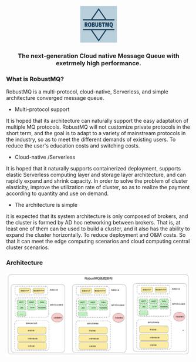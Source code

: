 <p  align="center">
  <picture>
    <img alt="GreptimeDB Logo" src="docs/RobustMQ-logo.jpg" width="100" height="100">
  </picture>
</p>
 <h3 align="center">
    The next-generation Cloud native Message Queue with exetrmely high performance.
</h3>

### What is RobustMQ?
RobustMQ is a multi-protocol, cloud-native, Serverless, and simple architecture converged message queue.

- Multi-protocol support

It is hoped that its architecture can naturally support the easy adaptation of multiple MQ protocols. RobustMQ will not customize private protocols in the short term, and the goal is to adapt to a variety of mainstream protocols in the industry, so as to meet the different demands of existing users. To reduce the user's education costs and switching costs.

- Cloud-native /Serverless

It is hoped that it naturally supports containerized deployment, supports elastic Serverless computing layer and storage layer architecture, and can rapidly expand and shrink capacity. In order to solve the problem of cluster elasticity, improve the utilization rate of cluster, so as to realize the payment according to quantity and use on demand.

- The architecture is simple

it is expected that its system architecture is only composed of brokers, and the cluster is formed by AD hoc networking between brokers. That is, at least one of them can be used to build a cluster, and it also has the ability to expand the cluster horizontally. To reduce deployment and O&M costs. So that it can meet the edge computing scenarios and cloud computing central cluster scenarios.

### Architecture
![架构图](image/robustmq-architecture.png)

